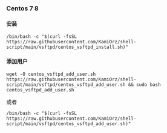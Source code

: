### Centos 7 8

#### 安装
```/bin/bash -c "$(curl -fsSL https://raw.githubusercontent.com/KamiOrz/shell-script/main/vsftpd/centos_vsftpd_install.sh)"```

#### 添加用户
```wget -O centos_vsftpd_add_user.sh https://raw.githubusercontent.com/KamiOrz/shell-script/main/vsftpd/centos_vsftpd_add_user.sh && sudo bash centos_vsftpd_add_user.sh```

或者

```/bin/bash -c "$(curl -fsSL https://raw.githubusercontent.com/KamiOrz/shell-script/main/vsftpd/centos_vsftpd_add_user.sh)"```

